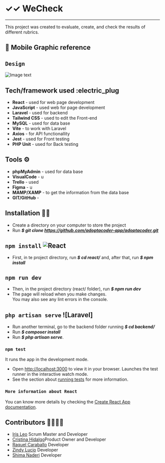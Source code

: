 # ✓✓ WeCheck
***

This project was created to evaluate, create, and check the results of different rubrics.

## :iphone: Mobile Graphic reference

## `Design`
![Image text](./react/src/assets/design_for_README.jpeg)





## Tech/framework used :electric_plug
* **React** - used for web page development
* **JavaScript** - used web for page development
* **Laravel** - used for backend
* **Tailwind CSS** - used to edit the Front-end
* **MySQL** - used for data base
* **Vite** - to work with Laravel
* **Axios** - for API functionallity
* **Jest** - used for Front testing
* **PHP Unit** - used for Back testing


## Tools :gear:
* **phpMyAdmin** - used for data base
* **VisualCode** - u
* **Trello** - used
* **Figma** - u
* **MAMP/XAMP** - to get the information from the data base
* **GIT/GitHub** - 




## Installation :mechanic:
* Create a directory on your computer to store the project
* Run ***$ git clone https://github.com/adoptacoder-app/adoptacoder.git*** 

## `npm install` ![React](https://user-images.githubusercontent.com/116796625/216713430-33d87daf-c335-4155-8aa7-bcdc715c49d2.svg)
* First, in te project directory, run ***$ cd react/*** and, after that, run ***$ npm install***

## `npm run dev`
* Then, in the project directory (react/ folder), run ***$ npm run dev***
* The page will reload when you make changes.\
You may also see any lint errors in the console.

## `php artisan serve` ![Laravel]
* Run another terminal, go to the backend folder running ***$ cd backend/***
* Run ***$ composer install***
* Run ***$ php artisan serve***.

### `npm test`
It runs the app in the development mode.
* Open [http://localhost:3000](http://localhost:3000) to view it in your browser.
Launches the test runner in the interactive watch mode.
* See the section about [running tests](https://facebook.github.io/create-react-app/docs/running-tests) for more information.

### `More information about React`
You can know more details by checking the [Create React App documentation](https://facebook.github.io/create-react-app/docs/getting-started).



## Contributors :family_woman_woman_girl_girl: 
* [Iris Leo](https://github.com/mauisiri) Scrum Master and Developer
* [Cristina Hidalgo](https://github.com/Crisktina)Product Owner and Developer
* [Raquel Caraballo](https://github.com/rcarabal2022) Developer
* [Zindy Lucio](https://github.com/LittleZ17) Developer
* [Shima Naderi](https://github.com/Archima20) Developer



